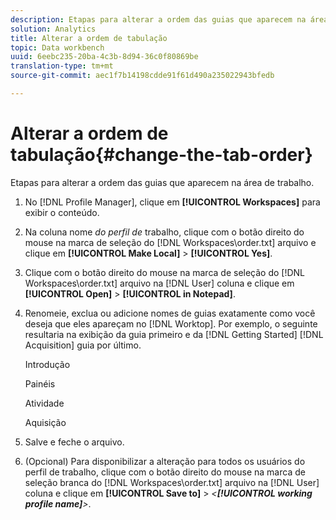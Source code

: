 ```yaml
---
description: Etapas para alterar a ordem das guias que aparecem na área de trabalho.
solution: Analytics
title: Alterar a ordem de tabulação
topic: Data workbench
uuid: 6eebc235-20ba-4c3b-8d94-36c0f80869be
translation-type: tm+mt
source-git-commit: aec1f7b14198cdde91f61d490a235022943bfedb

---
```



# Alterar a ordem de tabulação{#change-the-tab-order}

Etapas para alterar a ordem das guias que aparecem na área de trabalho.

1. No [!DNL Profile Manager], clique em **[!UICONTROL Workspaces]** para exibir o conteúdo.
1. Na coluna nome *do perfil de* trabalho, clique com o botão direito do mouse na marca de seleção do [!DNL Workspaces\order.txt] arquivo e clique em **[!UICONTROL Make Local]** > **[!UICONTROL Yes]**.
1. Clique com o botão direito do mouse na marca de seleção do [!DNL Workspaces\order.txt] arquivo na [!DNL User] coluna e clique em **[!UICONTROL Open]** > **[!UICONTROL in Notepad]**.
1. Renomeie, exclua ou adicione nomes de guias exatamente como você deseja que eles apareçam no [!DNL Worktop]. Por exemplo, o seguinte resultaria na exibição da guia primeiro e da [!DNL Getting Started] [!DNL Acquisition] guia por último.

   Introdução

   Painéis

   Atividade

   Aquisição

1. Salve e feche o arquivo.
1. (Opcional) Para disponibilizar a alteração para todos os usuários do perfil de trabalho, clique com o botão direito do mouse na marca de seleção branca do [!DNL Workspaces\order.txt] arquivo na [!DNL User] coluna e clique em **[!UICONTROL Save to]** > *&lt;**[!UICONTROL working profile name]**>*.
